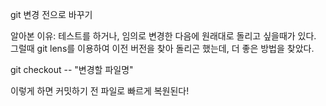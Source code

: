 git 변경 전으로 바꾸기

알아본 이유: 테스트를 하거나, 임의로 변경한 다음에 원래대로 돌리고 싶을때가 있다.
그럴때 git lens를 이용하여 이전 버전을 찾아 돌리곤 했는데, 더 좋은 방법을 찾았다.

git checkout -- "변경할 파일명"

이렇게 하면 커밋하기 전 파일로 빠르게 복원된다!
